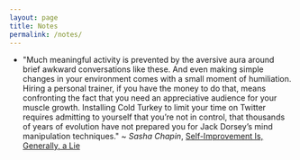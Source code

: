 ```yaml
---
layout: page
title: Notes
permalink: /notes/
---
```


* "Much meaningful activity is prevented by the aversive aura around brief awkward conversations like these. And even making simple changes in your environment comes with a small moment of humiliation. Hiring a personal trainer, if you have the money to do that, means confronting the fact that you need an appreciative audience for your muscle growth. Installing Cold Turkey to limit your time on Twitter requires admitting to yourself that you’re not in control, that thousands of years of evolution have not prepared you for Jack Dorsey’s mind manipulation techniques." ~ *Sasha Chapin*, [Self-Improvement Is, Generally, a Lie](https://sashachapin.substack.com/p/self-improvement-is-generally-a-lie)

